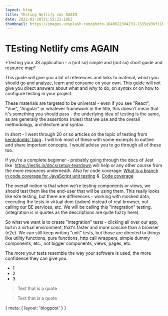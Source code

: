 ```yaml
---
layout: blog
title: TEsting Netlify cms AGAIN
date: 2022-03-30T21:55:23.106Z
thumbnail: https://images.unsplash.com/photo-1640622304233-7335e936f11b?ixlib=rb-1.2.1&ixid=MnwxMjA3fDF8MHxwaG90by1wYWdlfHx8fGVufDB8fHx8&auto=format&fit=crop&w=1170&q=80
---
```

# TEsting Netlify cms AGAIN

<p class="sub-title">*Testing your JS application - a (not so) simple and (not so) short guide and resource map*</p>


<ArticleImage :src="frontmatter.thumbnail" />


<p>
This guide will give you a lot of references and links to material, which you should go and analyze, learn and consume on your own. This guide will not give you direct answers about what and why to do, on syntax or on how to configure testing in your project.

These materials are targeted to be universal - even if you see "React", "Vue", "Angular" or whatever framework in the title, this doesn't mean that it's something you should pass - the underlying idea of testing is the same, as are generally the assertions (rules) that we use and the overall methodology, architecture and syntax.

In short - I went through 20 or so articles on the topic of testing from [kentcdodds' blog](https://kentcdodds.com/blog?q=testing) . I will link most of these with some excerpts to outline and share important concepts. I would advise you to go through all of these too.

If you're a complete beginner - probably going through the docs of Jest like  <https://jestjs.io/docs/setup-teardown> will help or any other course from the more resources underneath. Also for code coverage: [What is a branch in code coverage for JavaScript unit testing](https://stackoverflow.com/questions/35034977/what-is-a-branch-in-code-coverage-for-javascript-unit-testing) &  [Code coverage](https://en.wikipedia.org/wiki/Code_coverage)

The overall notion is that when we're testing components or views, we should test them like the end-user that will be using them. This really looks like e2e testing, but there are differences - working with mocked data, executing the tests in virtual dom (jsdom) instead of real browser, not calling our BE services, etc. We will be calling this "integration" testing. (integration is in quotes as the descriptions are quite fuzzy here).

So what we want is to create "integration" tests - clicking all over our app, but in a virtual environment, that's faster and more concise than a browser (e2e). We can still keep writing "unit" tests, but those are directed to things like utility functions, pure functions, http call wrappers, simple dummy components, etc., not bigger components, views, pages, etc.

The more your tests resemble the way your software is used, the more confidence they can give you.

- 1
- 2
- 3


> Text that is a quote

</p>

> Text that is a quote


<route>
{
  meta: {
    layout: 'blogpost'
  }
}
</route>